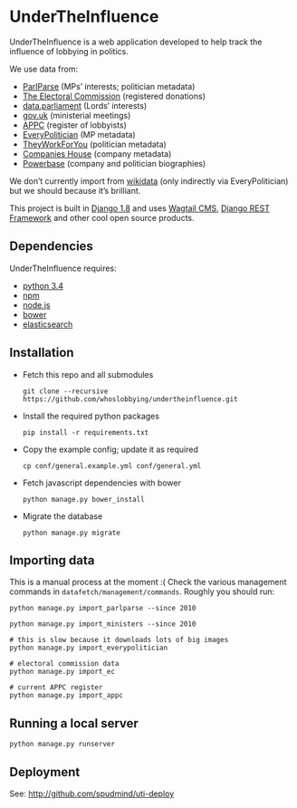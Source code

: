 # UnderTheInfluence

UnderTheInfluence is a web application developed to help track the influence of lobbying in politics.

We use data from:

 * [ParlParse](parser.theyworkforyou.com) (MPs’ interests; politician metadata)
 * [The Electoral Commission](http://search.electoralcommission.org.uk) (registered donations)
 * [data.parliament](http://www.data.parliament.uk) (Lords’ interests)
 * [gov.uk](https://www.gov.uk) (ministerial meetings)
 * [APPC](http://www.appc.org.uk/members/register/) (register of lobbyists)
 * [EveryPolitician](http://everypolitician.org) (MP metadata)
 * [TheyWorkForYou](http://www.theyworkforyou.com) (politician metadata)
 * [Companies House](http://www.companieshouse.gov.uk) (company metadata)
 * [Powerbase](http://powerbase.info) (company and politician biographies)

We don’t currently import from [wikidata](https://www.wikidata.org) (only indirectly via EveryPolitician) but we should because it’s brilliant.

This project is built in [Django 1.8](https://www.djangoproject.com) and uses [Wagtail CMS](https://wagtail.io), [Django REST Framework](http://www.django-rest-framework.org) and other cool open source products.

## Dependencies

UnderTheInfluence requires:

 * [python 3.4](https://www.python.org)
 * [npm](https://www.npmjs.com)
 * [node.js](https://nodejs.org)
 * [bower](http://bower.io)
 * [elasticsearch](https://www.elastic.co/products/elasticsearch)

## Installation

 * Fetch this repo and all submodules

   ```
   git clone --recursive https://github.com/whoslobbying/undertheinfluence.git
   ```

 * Install the required python packages

   ```
   pip install -r requirements.txt
   ```

 * Copy the example config; update it as required

   ```
   cp conf/general.example.yml conf/general.yml
   ```

 * Fetch javascript dependencies with bower

   ```
   python manage.py bower_install
   ```

 * Migrate the database

   ```
   python manage.py migrate
   ```

## Importing data

This is a manual process at the moment :( Check the various management commands in `datafetch/management/commands`. Roughly you should run:

```
python manage.py import_parlparse --since 2010

python manage.py import_ministers --since 2010

# this is slow because it downloads lots of big images
python manage.py import_everypolitician

# electoral commission data
python manage.py import_ec

# current APPC register
python manage.py import_appc
```

## Running a local server

```
python manage.py runserver
```

## Deployment

See: http://github.com/spudmind/uti-deploy
